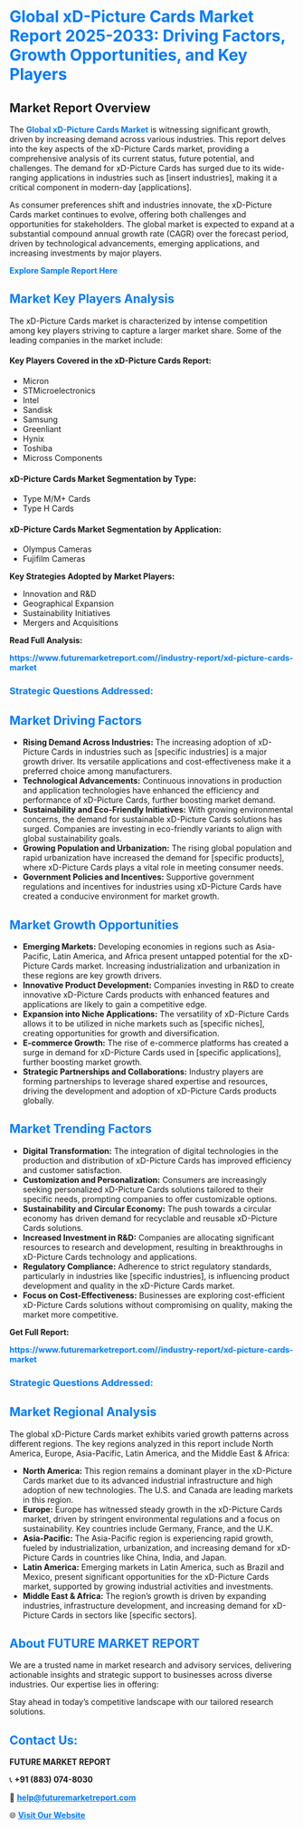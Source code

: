 <h1 style="color: #007BFF;">Global xD-Picture Cards Market Report 2025-2033: Driving Factors, Growth Opportunities, and Key Players</h1>

<section id="overview">
<h2>Market Report Overview</h2>
<p>The <a href="https://www.futuremarketreport.com//industry-report/xd-picture-cards-market" style="color: #007BFF; text-decoration: none;"><strong>Global xD-Picture Cards Market</strong></a> is witnessing significant growth, driven by increasing demand across various industries. This report delves into the key aspects of the xD-Picture Cards market, providing a comprehensive analysis of its current status, future potential, and challenges. The demand for xD-Picture Cards has surged due to its wide-ranging applications in industries such as [insert industries], making it a critical component in modern-day [applications].</p>
<p>As consumer preferences shift and industries innovate, the xD-Picture Cards market continues to evolve, offering both challenges and opportunities for stakeholders. The global market is expected to expand at a substantial compound annual growth rate (CAGR) over the forecast period, driven by technological advancements, emerging applications, and increasing investments by major players.</p>
</section>

<section id="overview">
<p><a href="https://www.futuremarketreport.com//request-sample/reportId=81721" style="color: #007BFF; text-decoration: none;"><strong>Explore Sample Report Here</strong></a></p>
</section>

<section id="key-players">
<h2 style="color: #007BFF;">Market Key Players Analysis</h2>
<p>The xD-Picture Cards market is characterized by intense competition among key players striving to capture a larger market share. Some of the leading companies in the market include:</p>
<h4>Key Players Covered in the xD-Picture Cards Report:</h4>
<ul><li>Micron</li><li>STMicroelectronics</li><li>Intel</li><li>Sandisk</li><li>Samsung</li><li>Greenliant</li><li>Hynix</li><li>Toshiba</li><li>Micross Components</li></ul>
<h4>xD-Picture Cards Market Segmentation by Type:</h4>
<ul><li>Type M/M+ Cards</li><li>Type H Cards</li></ul>

<h4>xD-Picture Cards Market Segmentation by Application:</h4>
<ul><li>Olympus Cameras</li><li>Fujifilm Cameras</li></ul>
<p><strong>Key Strategies Adopted by Market Players:</strong></p>
<ul>
<li>Innovation and R&D</li>
<li>Geographical Expansion</li>
<li>Sustainability Initiatives</li>
<li>Mergers and Acquisitions</li>
</ul>
</section>

<section>
<p><strong>Read Full Analysis: </strong></p><a href="https://www.futuremarketreport.com//industry-report/xd-picture-cards-market" style="color: #007BFF; text-decoration: none;"><strong>https://www.futuremarketreport.com//industry-report/xd-picture-cards-market</strong></a>
<h3 style="color: #007BFF;">Strategic Questions Addressed:</h3>
</section>

<section id="driving-factors">
<h2 style="color: #007BFF;">Market Driving Factors</h2>
<ul>
<li><strong>Rising Demand Across Industries:</strong> The increasing adoption of xD-Picture Cards in industries such as [specific industries] is a major growth driver. Its versatile applications and cost-effectiveness make it a preferred choice among manufacturers.</li>
<li><strong>Technological Advancements:</strong> Continuous innovations in production and application technologies have enhanced the efficiency and performance of xD-Picture Cards, further boosting market demand.</li>
<li><strong>Sustainability and Eco-Friendly Initiatives:</strong> With growing environmental concerns, the demand for sustainable xD-Picture Cards solutions has surged. Companies are investing in eco-friendly variants to align with global sustainability goals.</li>
<li><strong>Growing Population and Urbanization:</strong> The rising global population and rapid urbanization have increased the demand for [specific products], where xD-Picture Cards plays a vital role in meeting consumer needs.</li>
<li><strong>Government Policies and Incentives:</strong> Supportive government regulations and incentives for industries using xD-Picture Cards have created a conducive environment for market growth.</li>
</ul>
</section>

<section id="growth-opportunities">
<h2 style="color: #007BFF;">Market Growth Opportunities</h2>
<ul>
<li><strong>Emerging Markets:</strong> Developing economies in regions such as Asia-Pacific, Latin America, and Africa present untapped potential for the xD-Picture Cards market. Increasing industrialization and urbanization in these regions are key growth drivers.</li>
<li><strong>Innovative Product Development:</strong> Companies investing in R&D to create innovative xD-Picture Cards products with enhanced features and applications are likely to gain a competitive edge.</li>
<li><strong>Expansion into Niche Applications:</strong> The versatility of xD-Picture Cards allows it to be utilized in niche markets such as [specific niches], creating opportunities for growth and diversification.</li>
<li><strong>E-commerce Growth:</strong> The rise of e-commerce platforms has created a surge in demand for xD-Picture Cards used in [specific applications], further boosting market growth.</li>
<li><strong>Strategic Partnerships and Collaborations:</strong> Industry players are forming partnerships to leverage shared expertise and resources, driving the development and adoption of xD-Picture Cards products globally.</li>
</ul>
</section>

<section id="trending-factors">
<h2 style="color: #007BFF;">Market Trending Factors</h2>
<ul>
<li><strong>Digital Transformation:</strong> The integration of digital technologies in the production and distribution of xD-Picture Cards has improved efficiency and customer satisfaction.</li>
<li><strong>Customization and Personalization:</strong> Consumers are increasingly seeking personalized xD-Picture Cards solutions tailored to their specific needs, prompting companies to offer customizable options.</li>
<li><strong>Sustainability and Circular Economy:</strong> The push towards a circular economy has driven demand for recyclable and reusable xD-Picture Cards solutions.</li>
<li><strong>Increased Investment in R&D:</strong> Companies are allocating significant resources to research and development, resulting in breakthroughs in xD-Picture Cards technology and applications.</li>
<li><strong>Regulatory Compliance:</strong> Adherence to strict regulatory standards, particularly in industries like [specific industries], is influencing product development and quality in the xD-Picture Cards market.</li>
<li><strong>Focus on Cost-Effectiveness:</strong> Businesses are exploring cost-efficient xD-Picture Cards solutions without compromising on quality, making the market more competitive.</li>
</ul>
</section>

<section>
<p><strong>Get Full Report: </strong></p><a href="https://www.futuremarketreport.com//industry-report/xd-picture-cards-market" style="color: #007BFF; text-decoration: none;"><strong>https://www.futuremarketreport.com//industry-report/xd-picture-cards-market</strong></a>
<h3 style="color: #007BFF;">Strategic Questions Addressed:</h3>
</section>


<section id="regional-analysis">
<h2 style="color: #007BFF;">Market Regional Analysis</h2>
<p>The global xD-Picture Cards market exhibits varied growth patterns across different regions. The key regions analyzed in this report include North America, Europe, Asia-Pacific, Latin America, and the Middle East & Africa:</p>
<ul>
<li><strong>North America:</strong> This region remains a dominant player in the xD-Picture Cards market due to its advanced industrial infrastructure and high adoption of new technologies. The U.S. and Canada are leading markets in this region.</li>
<li><strong>Europe:</strong> Europe has witnessed steady growth in the xD-Picture Cards market, driven by stringent environmental regulations and a focus on sustainability. Key countries include Germany, France, and the U.K.</li>
<li><strong>Asia-Pacific:</strong> The Asia-Pacific region is experiencing rapid growth, fueled by industrialization, urbanization, and increasing demand for xD-Picture Cards in countries like China, India, and Japan.</li>
<li><strong>Latin America:</strong> Emerging markets in Latin America, such as Brazil and Mexico, present significant opportunities for the xD-Picture Cards market, supported by growing industrial activities and investments.</li>
<li><strong>Middle East & Africa:</strong> The region’s growth is driven by expanding industries, infrastructure development, and increasing demand for xD-Picture Cards in sectors like [specific sectors].</li>
</ul>
</section>

<footer>
<h2 style="color: #007BFF;">About FUTURE MARKET REPORT</h2>
<p>We are a trusted name in market research and advisory services, delivering actionable insights and strategic support to businesses across diverse industries. Our expertise lies in offering:</p>

<p>Stay ahead in today’s competitive landscape with our tailored research solutions.</p>

<h2 style="color: #007BFF;">Contact Us:</h2>
<p><strong>FUTURE MARKET REPORT</strong></p>
<p>📞 <strong>+91 (883) 074-8030</strong></p>
<p>📧 <strong><a href="mailto:help@futuremarketreport.com" style="color: #007BFF;">help@futuremarketreport.com</a></strong></p>
<p>🌐 <strong><a href="https://www.futuremarketreport.com/" style="color: #007BFF;">Visit Our Website</a></strong></p>
</footer>